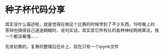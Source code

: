 # 种子杯代码分享 #

其实没什么描述啦，就是觉得在做这个比赛的时候学到了不少东西，19号晚上的答辩也搞得自己迷迷糊糊的，说句实话，其实其它所有队的各种神经网络算法，我一个都没看懂......

先发初赛的，复赛的整理后在补上，现在只有一个ipynb文件
